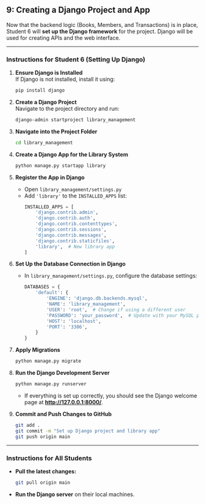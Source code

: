 ## 9: Creating a Django Project and App  

Now that the backend logic (Books, Members, and Transactions) is in place, Student 6 will **set up the Django framework** for the project. Django will be used for creating APIs and the web interface.  

---

### **Instructions for Student 6 (Setting Up Django)**  

1. **Ensure Django is Installed**  
   If Django is not installed, install it using:  
   ```bash
   pip install django
   ```

2. **Create a Django Project**  
   Navigate to the project directory and run:  
   ```bash
   django-admin startproject library_management
   ```

3. **Navigate into the Project Folder**  
   ```bash
   cd library_management
   ```

4. **Create a Django App for the Library System**  
   ```bash
   python manage.py startapp library
   ```

5. **Register the App in Django**  
   - Open `library_management/settings.py`  
   - Add `'library'` to the `INSTALLED_APPS` list:  
     ```python
     INSTALLED_APPS = [
         'django.contrib.admin',
         'django.contrib.auth',
         'django.contrib.contenttypes',
         'django.contrib.sessions',
         'django.contrib.messages',
         'django.contrib.staticfiles',
         'library',  # New library app
     ]
     ```

6. **Set Up the Database Connection in Django**  
   - In `library_management/settings.py`, configure the database settings:  
     ```python
     DATABASES = {
         'default': {
             'ENGINE': 'django.db.backends.mysql',
             'NAME': 'library_management',
             'USER': 'root',  # Change if using a different user
             'PASSWORD': 'your_password',  # Update with your MySQL password
             'HOST': 'localhost',
             'PORT': '3306',
         }
     }
     ```

7. **Apply Migrations**  
   ```bash
   python manage.py migrate
   ```

8. **Run the Django Development Server**  
   ```bash
   python manage.py runserver
   ```
   - If everything is set up correctly, you should see the Django welcome page at **http://127.0.0.1:8000/**.  

9. **Commit and Push Changes to GitHub**  
   ```bash
   git add .
   git commit -m "Set up Django project and library app"
   git push origin main
   ```

---

### **Instructions for All Students**  
- **Pull the latest changes:**  
  ```bash
  git pull origin main
  ```
- **Run the Django server** on their local machines.
